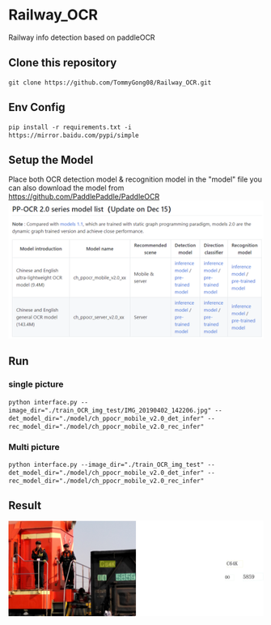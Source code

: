 # Railway_OCR
Railway info detection based on paddleOCR

## Clone this repository
```
git clone https://github.com/TommyGong08/Railway_OCR.git
```

## Env Config
```
pip install -r requirements.txt -i https://mirror.baidu.com/pypi/simple 
```

## Setup the Model
Place both OCR detection model & recognition model in the "model" file 
you can also download the model from https://github.com/PaddlePaddle/PaddleOCR
![download_model](./model/download_model.png)


## Run 
### single picture
```
python interface.py --image_dir="./train_OCR_img_test/IMG_20190402_142206.jpg" --det_model_dir="./model/ch_ppocr_mobile_v2.0_det_infer" --rec_model_dir="./model/ch_ppocr_mobile_v2.0_rec_infer"
```
### Multi picture
```
python interface.py --image_dir="./train_OCR_img_test" --det_model_dir="./model/ch_ppocr_mobile_v2.0_det_infer" --rec_model_dir="./model/ch_ppocr_mobile_v2.0_rec_infer"
```

## Result
![result](./inference_results/IMG_20190403_084205.jpg)
